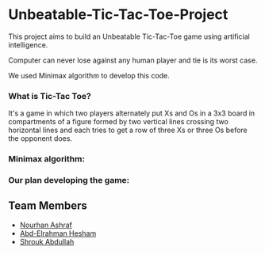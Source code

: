# Unbeatable-Tic-Tac-Toe-Project

This project aims to build an Unbeatable Tic-Tac-Toe game using artificial intelligence.

Computer can never lose against any human player and tie is its worst case.

We used Minimax algorithm to develop this code.


### **What is Tic-Tac Toe?**

It's a game in which two players alternately put Xs and Os in a 3x3 board in compartments of a figure formed by two vertical lines 
crossing two horizontal lines and each tries to get a row of three Xs or three Os before the opponent does.


### **Minimax algorithm:**




### **Our plan developing the game:**



## Team Members
- [Nourhan Ashraf](https://github.com/nourhan-ashraf)
- [Abd-Elrahman Hesham](https://github.com/Red-Cloud2000)
- [Shrouk Abdullah](https://github.com/Shrouk-Abdullah)

